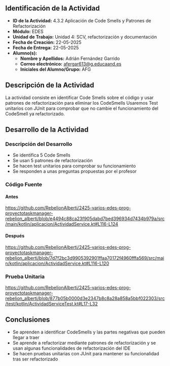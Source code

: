## Identificación de la Actividad
- **ID de la Actividad:** 4.3.2 Aplicación de Code Smells y Patrones de Refactorización
- **Módulo:** EDES
- **Unidad de Trabajo:** Unidad 4: SCV, refactorización y documentación
- **Fecha de Creación:** 22-05-2025
- **Fecha de Entrega:** 22-05-2025
- **Alumno(s):**
    - **Nombre y Apellidos:** Adrián Fernández Garrido
    - **Correo electrónico:** afergar613@g.educaand.es
    - **Iniciales del Alumno/Grupo:** AFG

## Descripción de la Actividad

La actividad consiste en identificar Code Smells sobre el código y usar patrones de refactorización para eliminar los CodeSmells
Usaremos Test unitarios con JUnit para comprobar que no cambie el funcionamiento del CodeSmell ya refactorizado.

## Desarrollo de la Actividad

### Descripción del Desarrollo

- Se identifica 5 Code Smells
- Se usan 5 patrones de refactorización
- Se hacen test unitarios para comprobar su funcionamiento
- Se responden a unas preguntas propuestas por el profesor

### Código Fuente

#### Antes

https://github.com/RebelionAlberti/2425-varios-edes-prog-proyectotaskmanager-rebelion_alberti/blob/e4494c88ca23f905dabd7bed396934d7434b979a/src/main/kotlin/aplicacion/ActividadService.kt#L116-L124

#### Después

https://github.com/RebelionAlberti/2425-varios-edes-prog-proyectotaskmanager-rebelion_alberti/blob/7d7f2bc3d9905392901ffaa70172f4960fffa569/src/main/kotlin/aplicacion/ActividadService.kt#L116-L120

### Prueba Unitaria

https://github.com/RebelionAlberti/2425-varios-edes-prog-proyectotaskmanager-rebelion_alberti/blob/877b05b0000d3e2347b8c8a28a858a5bbf022303/src/test/kotlin/ActividadServiceTest.kt#L17-L32

## Conclusiones

- Se aprenden a identificar CodeSmells y las partes negativas que pueden llegar a traer
- Se aprende a refactorizar mediante patrones de refactorización y se usan algunas funcionalidades de refactorización del IDE
- Se hacen pruebas unitarias con JUnit para mantener su funcionalidad tras ser refactorizado
